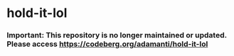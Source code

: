 # hold-it-lol

### **Important:** This repository is no longer maintained or updated. Please access https://codeberg.org/adamanti/hold-it-lol
